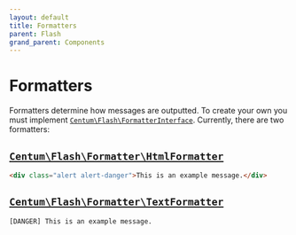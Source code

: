 ```yaml
---
layout: default
title: Formatters
parent: Flash
grand_parent: Components
---
```




# Formatters

Formatters determine how messages are outputted.
To create your own you must implement [`Centum\Flash\FormatterInterface`](https://github.com/SidRoberts/centum/blob/development/src/Flash/FormatterInterface.php).
Currently, there are two formatters:

## [`Centum\Flash\Formatter\HtmlFormatter`](https://github.com/SidRoberts/centum/blob/development/src/Flash/Formatter/HtmlFormatter.php)

```html
<div class="alert alert-danger">This is an example message.</div>
```

## [`Centum\Flash\Formatter\TextFormatter`](https://github.com/SidRoberts/centum/blob/development/src/Flash/Formatter/TextFormatter.php)

```
[DANGER] This is an example message.
```
